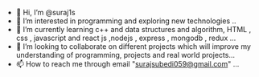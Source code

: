 - 👋 Hi, I’m @suraj1s
- 👀 I’m interested in programming and exploring new technologies ..
- 🌱 I’m currently learning c++ and data structures and algorithm, HTML , css , javascript and react js ,nodejs , express , mongodb , redux ...
- 💞️ I’m looking to collaborate on different projects which will improve my understanding of programming, projects and real world projects...
- 📫 How to reach me through email "surajsubedi059@gmail.com"  ...

<!---
suraj1s/suraj1s is a ✨ special ✨ repository because its `README.md` (this file) appears on your GitHub profile.
You can click the Preview link to take a look at your changes.
--->
